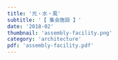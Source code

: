 ```yaml
---
title: '光・水・風'
subtitle: '【 集会施設 】'
date: '2018-02'
thumbnail: 'assembly-facility.png'
category: 'architecture'
pdf: 'assembly-facility.pdf'
---
```


